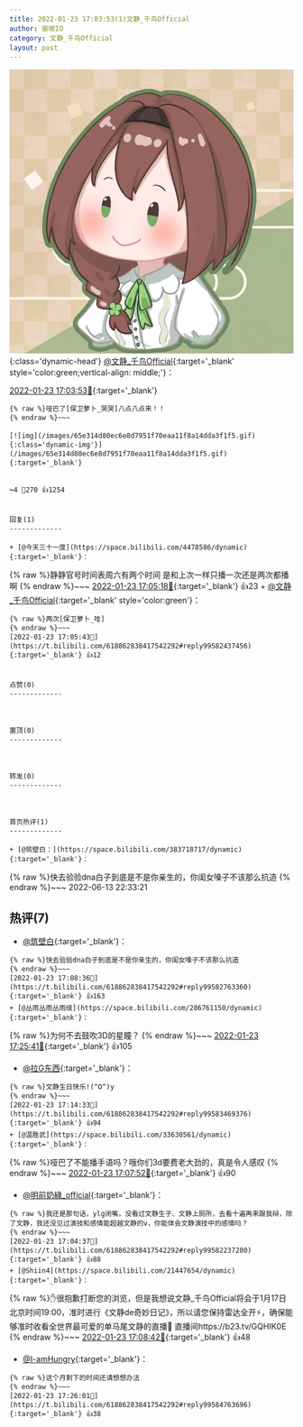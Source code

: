 ```yaml
---
title: 2022-01-23 17:03:53(1)文静_千鸟Official
author: 御坂IO
category: 文静_千鸟Official
layout: post
---
```


![img](/images/ac7482ed1b9a7f203dc68c0c4a77c488a27b108a.jpg){:class='dynamic-head'}
[@文静_千鸟Official](https://space.bilibili.com/667526012/dynamic){:target='_blank' style='color:green;vertical-align: middle;'}：

[2022-01-23 17:03:53🔗](https://t.bilibili.com/618862838417542292){:target='_blank'}

~~~
{% raw %}哑巴了[保卫萝卜_哭哭]八点八点来！！
{% endraw %}~~~

[![img](/images/65e314d80ec6e8d7951f70eaa11f8a14dda3f1f5.gif){:class='dynamic-img'}](/images/65e314d80ec6e8d7951f70eaa11f8a14dda3f1f5.gif){:target='_blank'}


↪️4 💬270 👍1254


回复(1)
-------------

+ [@今天三十一度](https://space.bilibili.com/4478586/dynamic){:target='_blank'}：
~~~
{% raw %}静静官号时间表周六有两个时间 是和上次一样只播一次还是两次都播啊
{% endraw %}~~~
[2022-01-23 17:05:18🔗](https://t.bilibili.com/618862838417542292#reply99582317984){:target='_blank'} 👍23
    + [@文静_千鸟Official](https://space.bilibili.com/667526012/dynamic){:target='_blank' style='color:green'}：
~~~
{% raw %}两次[保卫萝卜_哇]
{% endraw %}~~~
[2022-01-23 17:05:43🔗](https://t.bilibili.com/618862838417542292#reply99582437456){:target='_blank'} 👍12


点赞(0)
-------------



置顶(0)
-------------



转发(0)
-------------



首页热评(1)
-------------

+ [@筑壁白：](https://space.bilibili.com/383718717/dynamic){:target='_blank'}：
~~~
{% raw %}快去验验dna白子到底是不是你亲生的，你闺女嗓子不该那么抗造
{% endraw %}~~~
2022-06-13 22:33:21


热评(7)
-------------

+ [@筑壁白](https://space.bilibili.com/383718717/dynamic){:target='_blank'}：
~~~
{% raw %}快去验验dna白子到底是不是你亲生的，你闺女嗓子不该那么抗造
{% endraw %}~~~
[2022-01-23 17:08:36🔗](https://t.bilibili.com/618862838417542292#reply99582763360){:target='_blank'} 👍163
+ [@丛雨丛雨丛雨绫](https://space.bilibili.com/286761150/dynamic){:target='_blank'}：
~~~
{% raw %}为何不去鼓吹3D的星瞳？
{% endraw %}~~~
[2022-01-23 17:25:41🔗](https://t.bilibili.com/618862838417542292#reply99584700768){:target='_blank'} 👍105
+ [@拉G东西](https://space.bilibili.com/6795231/dynamic){:target='_blank'}：
~~~
{% raw %}文静生日快乐!(^O^)y
{% endraw %}~~~
[2022-01-23 17:14:33🔗](https://t.bilibili.com/618862838417542292#reply99583469376){:target='_blank'} 👍94
+ [@温胜武](https://space.bilibili.com/33630561/dynamic){:target='_blank'}：
~~~
{% raw %}哑巴了不能播手语吗？哦你们3d要费老大劲的，真是令人感叹
{% endraw %}~~~
[2022-01-23 17:07:52🔗](https://t.bilibili.com/618862838417542292#reply99582675296){:target='_blank'} 👍90
+ [@明前奶綠_official](https://space.bilibili.com/1425553730/dynamic){:target='_blank'}：
~~~
{% raw %}我还是那句话，ylg闭嘴，没看过文静生子、文静上厕所，去看十遍再来跟我辩，除了文静，我还没见过演技和感情能超越文静的v，你能体会文静演技中的感情吗？
{% endraw %}~~~
[2022-01-23 17:04:37🔗](https://t.bilibili.com/618862838417542292#reply99582237280){:target='_blank'} 👍88
+ [@Shiin4](https://space.bilibili.com/21447654/dynamic){:target='_blank'}：
~~~
{% raw %}✋很抱歉打断您的浏览，但是我想说文静_千鸟Official将会于1月17日北京时间19:00，准时进行《文静de奇妙日记》，所以请您保持雷达全开⚡，确保能够准时收看全世界最可爱的单马尾文静的直播🥳
直播间https://b23.tv/GQHIK0E
{% endraw %}~~~
[2022-01-23 17:08:42🔗](https://t.bilibili.com/618862838417542292#reply99582839088){:target='_blank'} 👍48
+ [@I-amHungry](https://space.bilibili.com/6715117/dynamic){:target='_blank'}：
~~~
{% raw %}这个月剩下的时间还请想想办法
{% endraw %}~~~
[2022-01-23 17:26:01🔗](https://t.bilibili.com/618862838417542292#reply99584763696){:target='_blank'} 👍38


